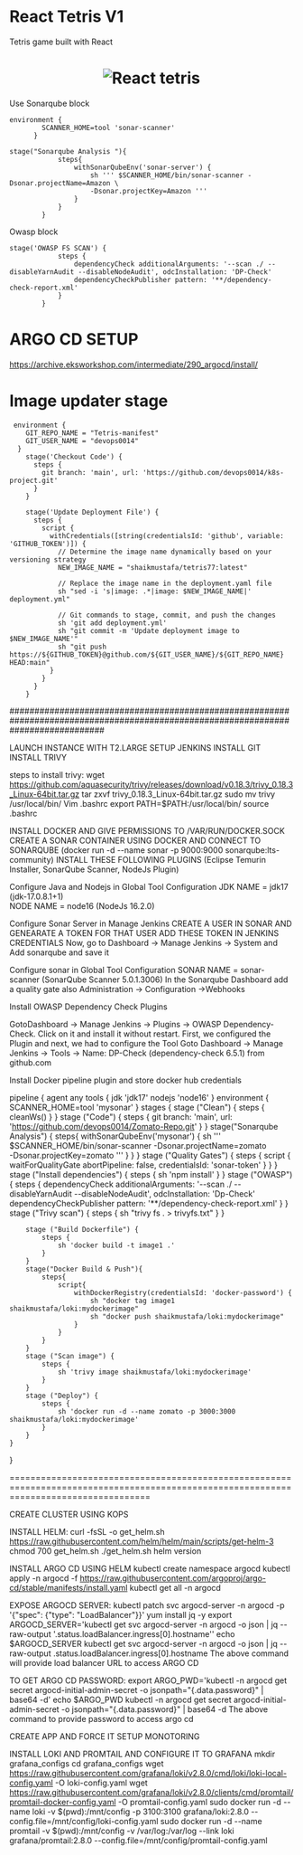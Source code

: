 # React Tetris V1

Tetris game built with React

<h1 align="center">
  <img alt="React tetris " title="#React tetris desktop" src="./images/game.jpg" />
</h1>


Use Sonarqube block 
```
environment {
        SCANNER_HOME=tool 'sonar-scanner'
      }

stage("Sonarqube Analysis "){
            steps{
                withSonarQubeEnv('sonar-server') {
                    sh ''' $SCANNER_HOME/bin/sonar-scanner -Dsonar.projectName=Amazon \
                    -Dsonar.projectKey=Amazon '''
                }
            }
        }
```        

Owasp block
```
stage('OWASP FS SCAN') {
            steps {
                dependencyCheck additionalArguments: '--scan ./ --disableYarnAudit --disableNodeAudit', odcInstallation: 'DP-Check'
                dependencyCheckPublisher pattern: '**/dependency-check-report.xml'
            }
        }
```

# ARGO CD SETUP
https://archive.eksworkshop.com/intermediate/290_argocd/install/

# Image updater stage
```
 environment {
    GIT_REPO_NAME = "Tetris-manifest"
    GIT_USER_NAME = "devops0014"
  }
    stage('Checkout Code') {
      steps {
        git branch: 'main', url: 'https://github.com/devops0014/k8s-project.git'
      }
    }

    stage('Update Deployment File') {
      steps {
        script {
          withCredentials([string(credentialsId: 'github', variable: 'GITHUB_TOKEN')]) {
            // Determine the image name dynamically based on your versioning strategy
            NEW_IMAGE_NAME = "shaikmustafa/tetris77:latest"

            // Replace the image name in the deployment.yaml file
            sh "sed -i 's|image: .*|image: $NEW_IMAGE_NAME|' deployment.yml"

            // Git commands to stage, commit, and push the changes
            sh 'git add deployment.yml'
            sh "git commit -m 'Update deployment image to $NEW_IMAGE_NAME'"
            sh "git push https://${GITHUB_TOKEN}@github.com/${GIT_USER_NAME}/${GIT_REPO_NAME} HEAD:main"
          }
        }
      }
    }

```
###################################################################################################################################


LAUNCH INSTANCE WITH T2.LARGE
SETUP JENKINS
INSTALL GIT 
INSTALL TRIVY 




 steps to install trivy:
wget https://github.com/aquasecurity/trivy/releases/download/v0.18.3/trivy_0.18.3_Linux-64bit.tar.gz
tar zxvf trivy_0.18.3_Linux-64bit.tar.gz
sudo mv trivy /usr/local/bin/
Vim .bashrc
export PATH=$PATH:/usr/local/bin/
source .bashrc  




INSTALL DOCKER AND GIVE PERMISSIONS TO /VAR/RUN/DOCKER.SOCK
CREATE A SONAR CONTAINER USING DOCKER  AND CONNECT TO SONARQUBE (docker run -d --name sonar -p 9000:9000 sonarqube:lts-community) 
INSTALL THESE FOLLOWING PLUGINS (Eclipse Temurin Installer, SonarQube Scanner, NodeJs Plugin)



Configure Java and Nodejs in Global Tool Configuration
JDK NAME = jdk17 (jdk-17.0.8.1+1)  
NODE NAME = node16 (NodeJs 16.2.0)




Configure Sonar Server in Manage Jenkins
CREATE A USER IN SONAR AND GENEARATE A TOKEN FOR THAT USER 
ADD THESE TOKEN IN JENKINS CREDENTIALS 
Now, go to Dashboard → Manage Jenkins → System and Add sonarqube and save it 

Configure sonar in Global Tool Configuration
SONAR NAME = sonar-scanner (SonarQube Scanner 5.0.1.3006)
In the Sonarqube Dashboard add a quality gate also
Administration → Configuration →Webhooks


Install OWASP Dependency Check Plugins

GotoDashboard → Manage Jenkins → Plugins → OWASP Dependency-Check. Click on it and install it without restart.
First, we configured the Plugin and next, we had to configure the Tool
Goto Dashboard → Manage Jenkins → Tools →
Name: DP-Check (dependency-check 6.5.1) from github.com


Install Docker pipeline plugin and store docker hub credentials 




pipeline {
    agent any
    tools {
        jdk 'jdk17'
        nodejs 'node16'
    }
    environment {
        SCANNER_HOME=tool 'mysonar'
    }
    stages {
        stage ("Clean") {
            steps {
                cleanWs()
            }
        }
        stage ("Code") {
            steps {
                git branch: 'main', url: 'https://github.com/devops0014/Zomato-Repo.git'
            }
        }
        stage("Sonarqube Analysis") {
            steps{
                withSonarQubeEnv('mysonar') {
                    sh ''' $SCANNER_HOME/bin/sonar-scanner -Dsonar.projectName=zomato \
                    -Dsonar.projectKey=zomato '''
                }
            }
        }
        stage ("Quality Gates") {
            steps {
                script {
                    waitForQualityGate abortPipeline: false, credentialsId: 'sonar-token'
                }
            }
        }
        stage ("Install dependencies") {
            steps {
                sh 'npm install'
            }
        }
        stage ("OWASP") {
            steps {
                dependencyCheck additionalArguments: '--scan ./ --disableYarnAudit --disableNodeAudit', odcInstallation: 'Dp-Check'
                dependencyCheckPublisher pattern: '**/dependency-check-report.xml'
            }
        }
        stage ("Trivy scan") {
            steps {
                sh "trivy fs . > trivyfs.txt"
            }
        }
        
        stage ("Build Dockerfile") {
            steps {
                sh 'docker build -t image1 .'
            }
        }
        stage("Docker Build & Push"){
            steps{
                script{
                    withDockerRegistry(credentialsId: 'docker-password') {
                        sh "docker tag image1 shaikmustafa/loki:mydockerimage"
                        sh "docker push shaikmustafa/loki:mydockerimage"
                    }
                }
            }
        }
        stage ("Scan image") {
            steps {
                sh 'trivy image shaikmustafa/loki:mydockerimage'
            }
        }
        stage ("Deploy") {
            steps {
                sh 'docker run -d --name zomato -p 3000:3000 shaikmustafa/loki:mydockerimage'
            }
        }
    }
}



=======================================================================================================================================

CREATE CLUSTER USING KOPS

INSTALL HELM:
curl -fsSL -o get_helm.sh https://raw.githubusercontent.com/helm/helm/main/scripts/get-helm-3 
chmod 700 get_helm.sh
./get_helm.sh
helm version





INSTALL ARGO CD USING HELM
kubectl create namespace argocd
kubectl apply -n argocd -f https://raw.githubusercontent.com/argoproj/argo-cd/stable/manifests/install.yaml
kubectl get all -n argocd






EXPOSE ARGOCD SERVER:
kubectl patch svc argocd-server -n argocd -p '{"spec": {"type": "LoadBalancer"}}'
yum install jq -y
export ARGOCD_SERVER='kubectl get svc argocd-server -n argocd -o json | jq --raw-output '.status.loadBalancer.ingress[0].hostname''
echo $ARGOCD_SERVER
kubectl get svc argocd-server -n argocd -o json | jq --raw-output .status.loadBalancer.ingress[0].hostname
The above command will provide load balancer URL to access ARGO CD






TO GET ARGO CD PASSWORD:
export ARGO_PWD='kubectl -n argocd get secret argocd-initial-admin-secret -o jsonpath="{.data.password}" | base64 -d'
echo $ARGO_PWD
kubectl -n argocd get secret argocd-initial-admin-secret -o jsonpath="{.data.password}" | base64 -d
The above command to provide password to access argo cd




CREATE APP AND FORCE IT 
SETUP MONOTORING







INSTALL LOKI AND PROMTAIL AND CONFIGURE IT TO GRAFANA
mkdir grafana_configs
cd grafana_configs
wget https://raw.githubusercontent.com/grafana/loki/v2.8.0/cmd/loki/loki-local-config.yaml -O loki-config.yaml
wget https://raw.githubusercontent.com/grafana/loki/v2.8.0/clients/cmd/promtail/promtail-docker-config.yaml -O promtail-config.yaml
sudo docker run -d --name loki -v $(pwd):/mnt/config -p 3100:3100 grafana/loki:2.8.0 --config.file=/mnt/config/loki-config.yaml
sudo docker run -d --name promtail -v $(pwd):/mnt/config -v /var/log:/var/log --link loki grafana/promtail:2.8.0 --config.file=/mnt/config/promtail-config.yaml















